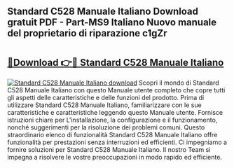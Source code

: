 ## Standard C528 Manuale Italiano Download gratuit PDF - Part-MS9 Italiano Nuovo manuale del proprietario di riparazione c1gZr

# <h2><a href="http://dfdzmb.blite.top/?on=Standard+C528+Manuale+Italiano">🔗Download 👉🔴 Standard C528 Manuale Italiano</a></h2>

[![Standard C528 Manuale Italiano download](https://i.imgur.com/lujVjoI.png)](http://dfdzmb.blite.top/?on=Standard+C528+Manuale+Italiano)
Scopri il mondo di Standard C528 Manuale Italiano con questo Manuale utente completo che copre tutti gli aspetti delle caratteristiche e delle funzioni del prodotto. Prima di utilizzare Standard C528 Manuale Italiano, familiarizzare con le sue caratteristiche e caratteristiche leggendo questo Manuale utente. Fornisce istruzioni chiare per L'installazione, la configurazione e il funzionamento, nonché suggerimenti per la risoluzione dei problemi comuni. Questo straordinario elenco di funzionalità Standard C528 Manuale Italiano offre funzionalità per prestazioni senza interruzioni ed efficienti. Ci impegniamo a fornire soluzioni per Standard C528 Manuale Italiano. Il nostro Team si impegna a risolvere le vostre preoccupazioni in modo rapido ed efficiente.
